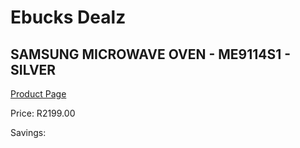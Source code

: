 
# Ebucks Dealz
## SAMSUNG MICROWAVE OVEN - ME9114S1 - SILVER
[Product Page](https://www.ebucks.com/web/shop/productSelected.do?prodId=1162516301&catId=704989856)

Price: R2199.00

Savings: 


	